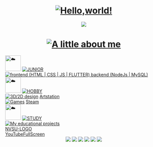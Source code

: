 <html lang="en">
  <head>
    <meta charset="UTF-8">
    <meta name="viewport" content="width=device-width, initial-scale=1.0">
</head>
  
<body>
  <h1 align="center"><a href="https://git.io/typing-svg"><img src="https://readme-typing-svg.demolab.com?font=Fira+Code&size=30&duration=1500&color=9370DB&center=true&vCenter=true&repeat=false&width=500&height=30&lines=Hello%2Cworld!" alt="Hello,world!" /></a>
  </h1>

  <div align="center"><img src = "https://github.com/user-attachments/assets/ae012678-354e-4495-9af8-859b19e757bd">
  </div>
  
  <div>
    <h1 align ="center"><a href="https://git.io/typing-svg"><img src="https://readme-typing-svg.demolab.com?font=Fira+Code&duration=1500&pause=1000&color=9370DB&center=true&vCenter=true&repeat=false&width=600&lines=A+little+about+me" alt="A little about me" /></a>
    </h1>
    <div align="left">
      <img height="50px" decoding="async" loading="lazy" src="https://cdn-0.emojis.wiki/emoji-pics-lf/telegram/cloud-telegram.gif" alt="☁️">
        <a href="https://git.io/typing-svg"><img src="https://readme-typing-svg.demolab.com?font=Fira+Code&duration=1500&color=9370DB&size=30&vCenter=true&multiline=true&repeat=false&width=600&height=60&lines=JUNIOR" alt=" JUNIOR " />
          <br>
        </a>
        <a href="https://git.io/typing-svg"><img src="https://readme-typing-svg.demolab.com?font=Fira+Code&duration=1500&color=75DB73&vCenter=true&multiline=true&repeat=false&width=600&height=70&lines=frontend+(HTML+%7C+CSS+%7C+JS+%7C+FLUTTER);backend+(NodeJs+%7C+MySQL)" alt=" frontend (HTML | CSS | JS | FLUTTER) backend (NodeJs | MySQL) " />
        </a>
    </div>
    <div align="left">
      <img height="50px" decoding="async" loading="lazy" src="https://cdn-0.emojis.wiki/emoji-pics-lf/telegram/cloud-telegram.gif" alt="☁️"> <a href="https://git.io/typing-svg"><img src="https://readme-typing-svg.demolab.com?font=Fira+Code&size=30&duration=1500&color=9370DB&vCenter=true&multiline=true&repeat=false&width=600&height=60&lines=HOBBY" alt=" HOBBY "/></a>
      <br>
      <a href="https://git.io/typing-svg"><img src="https://readme-typing-svg.demolab.com?font=Fira+Code&duration=1500&color=75DB73&vCenter=true&repeat=false&width=150&height=20&lines=3D%2F2D+design" alt=" 3D/2D design " /></a>
      <a href ="https://www.artstation.com/lesssya4"> Artstation </a>
      <br>
      <a href="https://git.io/typing-svg"><img src="https://readme-typing-svg.demolab.com?font=Fira+Code&duration=1500&color=75DB73&vCenter=true&repeat=false&width=150&height=20&lines=Games" alt=" Games " /></a>
      <a href ="https://steamcommunity.com/profiles/76561198844137875/"> Steam </a>
    </div>
    <div align="left">
      <img height="50px" decoding="async" loading="lazy" src="https://cdn-0.emojis.wiki/emoji-pics-lf/telegram/cloud-telegram.gif" alt="☁️"> 
      <a href="https://git.io/typing-svg"><img src="https://readme-typing-svg.demolab.com?font=Fira+Code&duration=1500&color=9370DB&size=30&vCenter=true&multiline=true&repeat=false&width=600&height=60&lines=STUDY" alt=" STUDY " />
        <br>
        </a>
      <a href="https://git.io/typing-svg"><img src="https://readme-typing-svg.demolab.com?font=Fira+Code&duration=1500&color=75DB73&vCenter=true&repeat=false&width=280&height=20&lines=My+educational+projects" alt=" My educational projects " /></a><br>
      <a href="https://github.com/Lesyalys/NVGU-LOGO"> NVSU-LOGO </a><br>
      <a href="https://github.com/Lesyalys/YouTubeFullScreen/tree/main"> YouTubeFullScreen </a><br>
    </div>
    
  </div>
  
  <div align="center">
    <img src = "https://github.com/user-attachments/assets/bd7b0e82-198c-4ab6-b7ca-800fd7169fb9">
    <img src="http://github-profile-summary-cards.vercel.app/api/cards/profile-details?username=Lesyalys&theme=tokyonight">
    <img src="http://github-profile-summary-cards.vercel.app/api/cards/repos-per-language?username=Lesyalys&theme=tokyonight">
    <img src="http://github-profile-summary-cards.vercel.app/api/cards/most-commit-language?username=Lesyalys&theme=tokyonight">
    <img src="http://github-profile-summary-cards.vercel.app/api/cards/stats?username=Lesyalys&theme=tokyonight">
    <img src="http://github-profile-summary-cards.vercel.app/api/cards/productive-time?username=Lesyalys&theme=tokyonight&utcOffset=8">
  </div>
  <br>
</body>

</html>
